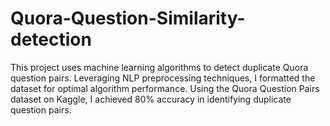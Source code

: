 # Quora-Question-Similarity-detection
This project uses machine learning algorithms to detect duplicate Quora question pairs. Leveraging NLP preprocessing techniques, I formatted the dataset for optimal algorithm performance. Using the Quora Question Pairs dataset on Kaggle, I achieved 80% accuracy in identifying duplicate question pairs.
